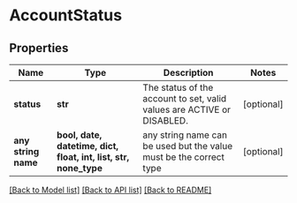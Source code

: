# AccountStatus


## Properties
Name | Type | Description | Notes
------------ | ------------- | ------------- | -------------
**status** | **str** | The status of the account to set, valid values are ACTIVE or DISABLED. | [optional] 
**any string name** | **bool, date, datetime, dict, float, int, list, str, none_type** | any string name can be used but the value must be the correct type | [optional]

[[Back to Model list]](../README.md#documentation-for-models) [[Back to API list]](../README.md#documentation-for-api-endpoints) [[Back to README]](../README.md)


